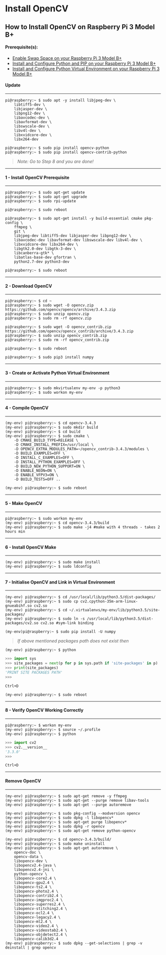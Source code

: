 # Install OpenCV

## How to Install OpenCV on Raspberry Pi 3 Model B+

#### Prerequisite(s):
- [Enable Swap Space on your Raspberry Pi 3 Model B+](./06-configure-swap-space.md)
- [Install and Configure Python and PIP on your Raspberry Pi 3 Model B+](./15-install-python-pip.md)
- [Install and Configure Python Virtual Environment on your Raspberry Pi 3 Model B+](./16-install-python-virtual-environment.md)

#### Update
---
```console
pi@raspberry:~ $ sudo apt -y install libjpeg-dev \
	libtiff5-dev \
	libjasper-dev \
	libpng12-dev \
	libavcodec-dev \
	libavformat-dev \
	libswscale-dev \
	libv4l-dev \
	libxvidcore-dev \
	libx264-dev

pi@raspberry:~ $ sudo pip install opencv-python
pi@raspberry:~ $ sudo pip install opencv-contrib-python
```

> _Note: Go to Step 8 and you are done!_

---
#### 1 - Install OpenCV Prerequisite
---
```console
pi@raspberry:~ $ sudo apt-get update
pi@raspberry:~ $ sudo apt-get upgrade
pi@raspberry:~ $ sudo rpi-update

pi@raspberry:~ $ sudo reboot
```

```console
pi@raspberry:~ $ sudo apt-get install -y build-essential cmake pkg-config \
	ffmpeg \
	git \
	libjpeg-dev libtiff5-dev libjasper-dev libpng12-dev \
	libavcodec-dev libavformat-dev libswscale-dev libv4l-dev \
	libxvidcore-dev libx264-dev \
	libgtk2.0-dev libgtk-3-dev \
	libcanberra-gtk* \
	libatlas-base-dev gfortran \
	python2.7-dev python3-dev
  
pi@raspberry:~ $ sudo reboot
```

---
#### 2 - Download OpenCV
---
```console
pi@raspberry:~ $ cd ~
pi@raspberry:~ $ sudo wget -O opencv.zip https://github.com/opencv/opencv/archive/3.4.3.zip
pi@raspberry:~ $ sudo unzip opencv.zip
pi@raspberry:~ $ sudo rm -rf opencv.zip

pi@raspberry:~ $ sudo wget -O opencv_contrib.zip https://github.com/opencv/opencv_contrib/archive/3.4.3.zip
pi@raspberry:~ $ sudo unzip opencv_contrib.zip
pi@raspberry:~ $ sudo rm -rf opencv_contrib.zip

pi@raspberry:~ $ sudo reboot
```
```console
pi@raspberry:~ $ sudo pip3 install numpy
```

---
#### 3 - Create or Activate Python Virtual Environment
---
```console
pi@raspberry:~ $ sudo mkvirtualenv my-env -p python3
pi@raspberry:~ $ sudo workon my-env
```

---
#### 4 - Compile OpenCV
---
```console
(my-env) pi@raspberry:~ $ cd opencv-3.4.3
(my-env) pi@raspberry:~ $ sudo mkdir build
(my-env) pi@raspberry:~ $ cd build
(my-env) pi@raspberry:~ $ sudo cmake \
	-D CMAKE_BUILD_TYPE=RELEASE \
	-D CMAKE_INSTALL_PREFIX=/usr/local \
	-D OPENCV_EXTRA_MODULES_PATH=~/opencv_contrib-3.4.3/modules \
	-D BUILD_EXAMPLES=OFF \
	-D INSTALL_C_EXAMPLES=OFF \
	-D INSTALL_PYTHON_EXAMPLES=OFF \
	-D BUILD_NEW_PYTHON_SUPPORT=ON \
	-D ENABLE_NEON=ON \
	-D ENABLE_VFPV3=ON \
	-D BUILD_TESTS=OFF ..

(my-env) pi@raspberry:~ $ sudo reboot
```

---
#### 5 - Make OpenCV
---
```console
pi@raspberry:~ $ sudo workon my-env
(my-env) pi@raspberry:~ $ cd opencv-3.4.3/build
(my-env) pi@raspberry:~ $ sudo make -j4 #make with 4 threads - takes 2 hours min
```

---
#### 6 - Install OpenCV Make
---
```console
(my-env) pi@raspberry:~ $ sudo make install
(my-env) pi@raspberry:~ $ sudo ldconfig
```

---
#### 7 - Initialise OpenCV and Link in Virtual Environment
---
```console
(my-env) pi@raspberry:~ $ cd /usr/local/lib/python3.5/dist-packages/
(my-env) pi@raspberry:~ $ sudo cp cv2.cpython-35m-arm-linux-gnueabihf.so cv2.so  
(my-env) pi@raspberry:~ $ cd ~/.virtualenvs/my-env/lib/python3.5/site-packages/
(my-env) pi@raspberry:~ $ sudo ln -s /usr/local/lib/python3.5/dist-packages/cv2.so cv2.so #sym-link binding

(my-env)pi@raspberry:~ $ sudo pip install -U numpy
```

> _If above mentioned packages path does not exist then_

```console
(my-env) pi@raspberry:~ $ python
```
```python
>>> import sys
>>> site_packages = next(p for p in sys.path if 'site-packages' in p)
>>> print(site_packages)
'PRINT SITE PACKAGES PATH'
>>>
```
`Ctrl+D`
```console
(my-env) pi@raspberry:~ $ sudo reboot
```

---
#### 8 - Verify OpenCV Working Correctly
---
```console
pi@raspberry:~ $ workon my-env
(my-env) pi@raspberry:~ $ source ~/.profile
(my-env) pi@raspberry:~ $ python
```
```python
>>> import cv2
>>> cv2.__version__
'3.3.0'
>>>
```
`Ctrl+D`

---
#### Remove OpenCV
---

```console
(my-env) pi@raspberry:~ $ sudo apt-get remove -y ffmpeg
(my-env) pi@raspberry:~ $ sudo apt-get --purge remove libav-tools
(my-env) pi@raspberry:~ $ sudo apt-get --purge autoremove

(my-env) pi@raspberry:~ $ sudo pkg-config --modversion opencv
(my-env) pi@raspberry:~ $ sudo dpkg -l libopencv*
(my-env) pi@raspberry:~ $ sudo apt-get purge libopencv*
(my-env) pi@raspberry:~ $ sudo dpkg -r opencv
(my-env) pi@raspberry:~ $ sudo apt-get remove python-opencv

(my-env) pi@raspberry:~ $ cd opencv-3.4.3/build/
(my-env) pi@raspberry:~ $ sudo make uninstall
(my-env) pi@raspberry:~ $ sudo apt-get autoremove \
	opencv-doc \
	opencv-data \
	libopencv-dev \
	libopencv2.4-java \
	libopencv2.4-jni \
	python-opencv \
	libopencv-core2.4 \
	libopencv-gpu2.4 \
	libopencv-ts2.4 \
	libopencv-photo2.4 \
	libopencv-contrib2.4 \
	libopencv-imgproc2.4 \
	libopencv-superres2.4 \
	libopencv-stitching2.4 \
	libopencv-ocl2.4 \
	libopencv-legacy2.4 \
	libopencv-ml2.4 \
	libopencv-video2.4 \
	libopencv-videostab2.4 \
	libopencv-objdetect2.4 \
	libopencv-calib3d2.4 
(my-env) pi@raspberry:~ $ sudo dpkg --get-selections | grep -v deinstall | grep opencv
```
